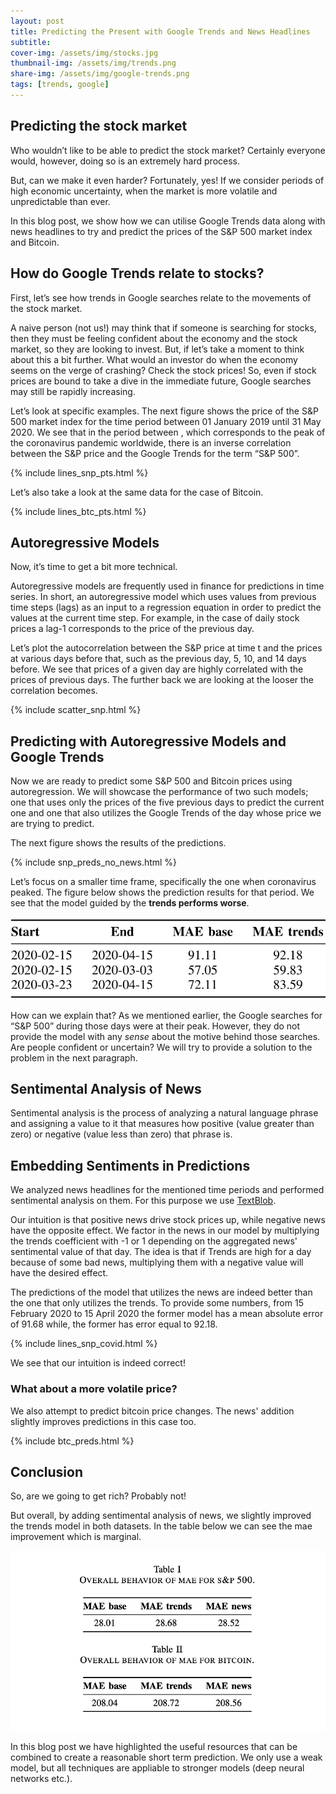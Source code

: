 ```yaml
---
layout: post
title: Predicting the Present with Google Trends and News Headlines
subtitle: 
cover-img: /assets/img/stocks.jpg
thumbnail-img: /assets/img/trends.png
share-img: /assets/img/google-trends.png
tags: [trends, google]
---
```



## Predicting the stock market

Who wouldn’t like to be able to predict the stock market? Certainly everyone would, however, doing so is an extremely hard process.

But, can we make it even harder? Fortunately, yes! If we consider periods of high economic uncertainty, when the market is more volatile and unpredictable than ever.

In this blog post, we show how we can utilise Google Trends data along with news headlines to try and predict the prices of the S&P 500 market index and Bitcoin.




## How do Google Trends relate to stocks? 
First, let’s see how trends in Google searches relate to the movements of the stock market.

A naive person (not us!) may think that if someone is searching for stocks, then they must be feeling confident about the economy and the stock market, so they are looking to invest. But, if let’s take a moment to think about this a bit further. What would an investor do when the economy seems on the verge of crashing? Check the stock prices! So, even if stock prices are bound to take a dive in the immediate future, Google searches may still be rapidly increasing.

Let’s look at specific examples. The next figure shows the price of the S&P 500 market index for the time period between 01 January 2019 until 31 May 2020. We see that in the period between , which corresponds to the peak of the coronavirus pandemic worldwide, there is an inverse correlation between the S&P price and the Google Trends for the term “S&P 500”.



{% include lines_snp_pts.html %}



Let’s also take a look at the same data for the case of Bitcoin.

{% include lines_btc_pts.html %}



## Autoregressive Models

Now, it’s time to get a bit more technical.

Autoregressive models are frequently used in finance for predictions in time series. In short, an autoregressive model which uses values from previous time steps (lags) as an input to a regression equation in order to predict the values at the current time step. For example, in the case of daily stock prices a lag-1 corresponds to the price of the previous day.

Let’s plot the autocorrelation between the S&P price at time t and the prices at various days before that, such as the previous day, 5, 10, and 14 days before. We see that prices of a given day are highly correlated with the prices of previous days. The further back we are looking at the looser the correlation becomes.


{% include scatter_snp.html %}

## Predicting with Autoregressive Models and Google Trends

Now we are ready to predict some S&P 500 and Bitcoin prices using autoregression. We will showcase the performance of two such models; one that uses only the prices of the five previous days to predict the current one and one that also utilizes the Google Trends of the day whose price we are trying to predict.

The next figure shows the results of the predictions.


{% include snp_preds_no_news.html %}


Let’s focus on a smaller time frame, specifically the one when coronavirus peaked. The  figure below shows the prediction results for that period. We see that the model guided by the **trends performs worse**. 

![image](/assets/img/table_covid_simple.png)



How can we explain that? As we mentioned earlier, the Google searches for “S&P 500” during those days were at their peak. However, they do not provide the model with any _sense_ about the motive behind those searches. Are people confident or uncertain? We will try to provide a solution to the problem in the next paragraph.


## Sentimental Analysis of News

Sentimental analysis is the process of analyzing a natural language phrase and assigning a value to it that measures how positive (value greater than zero) or negative (value less than zero) that phrase is.

## Embedding Sentiments in Predictions

We analyzed news headlines for the mentioned time periods and performed sentimental analysis on them. For this purpose we use  [TextBlob](https://textblob.readthedocs.io/en/dev/).

Our intuition is that positive news drive stock prices up, while negative news have the opposite effect. We factor in the news in our model by multiplying the trends coefficient with -1 or 1 depending on the aggregated news' sentimental value of that day. The idea is that if Trends are high for a day because of some bad news, multiplying them with a negative value will have the desired effect.



The predictions of the model that utilizes the news are indeed better than the one that only utilizes the trends. To provide some numbers, from 15 February 2020 to 15 April 2020 the former model has a mean absolute error of 91.68 while, the former has error equal to 92.18.

{% include lines_snp_covid.html %}

We see that our intuition is indeed correct!

### What about a more volatile price?

We also attempt to predict bitcoin price changes. The news' addition slightly improves predictions in this case too.

{% include btc_preds.html %}



## Conclusion


So, are we going to get rich? Probably not! 

But overall, by adding sentimental analysis of news, we slightly improved the trends model in both datasets. In the table below we can see the mae improvement which is marginal.

![image](/assets/img/tables.png)

In this blog post we have highlighted the useful resources that can be combined to create a reasonable short term prediction. We only use a weak model, but all techniques are appliable to stronger models (deep neural networks etc.).

